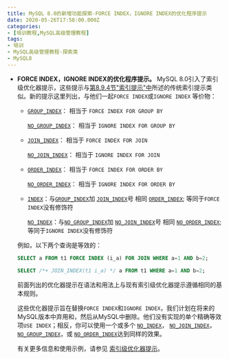 ```yaml
---
title: MySQL 8.0的新增功能探索-FORCE INDEX，IGNORE INDEX的优化程序提示
date: 2020-05-26T17:58:00.000Z
categories:
- [培训教程,MySQL高级管理教程]
tags:
- 培训
- MySQL高级管理教程-探索类
- MySQL8
---
```


- **FORCE INDEX，IGNORE INDEX的优化程序提示。** MySQL 8.0引入了索引级优化器提示，这些提示与[第8.9.4节"索引提示"中](https://dev.mysql.com/doc/refman/8.0/en/index-hints.html)所述的传统索引提示类似。新的提示这里列出，与他们一起`FORCE INDEX`或`IGNORE INDEX` 等价物：

  - [`GROUP_INDEX`](https://dev.mysql.com/doc/refman/8.0/en/optimizer-hints.html#optimizer-hints-index-level)： 相当于 `FORCE INDEX FOR GROUP BY`

    [`NO_GROUP_INDEX`](https://dev.mysql.com/doc/refman/8.0/en/optimizer-hints.html#optimizer-hints-index-level)： 相当于 `IGNORE INDEX FOR GROUP BY`

  - [`JOIN_INDEX`](https://dev.mysql.com/doc/refman/8.0/en/optimizer-hints.html#optimizer-hints-index-level)： 相当于 `FORCE INDEX FOR JOIN`

    [`NO_JOIN_INDEX`](https://dev.mysql.com/doc/refman/8.0/en/optimizer-hints.html#optimizer-hints-index-level)： 相当于 `IGNORE INDEX FOR JOIN`

  - [`ORDER_INDEX`](https://dev.mysql.com/doc/refman/8.0/en/optimizer-hints.html#optimizer-hints-index-level)： 相当于 `FORCE INDEX FOR ORDER BY`

    [`NO_ORDER_INDEX`](https://dev.mysql.com/doc/refman/8.0/en/optimizer-hints.html#optimizer-hints-index-level)： 相当于 `IGNORE INDEX FOR ORDER BY`

  - [`INDEX`](https://dev.mysql.com/doc/refman/8.0/en/optimizer-hints.html#optimizer-hints-index-level)：与[`GROUP_INDEX`](https://dev.mysql.com/doc/refman/8.0/en/optimizer-hints.html#optimizer-hints-index-level)加 [`JOIN_INDEX`](https://dev.mysql.com/doc/refman/8.0/en/optimizer-hints.html#optimizer-hints-index-level)号 相同 [`ORDER_INDEX`](https://dev.mysql.com/doc/refman/8.0/en/optimizer-hints.html#optimizer-hints-index-level); 等同于`FORCE INDEX`没有修饰符

    [`NO_INDEX`](https://dev.mysql.com/doc/refman/8.0/en/optimizer-hints.html#optimizer-hints-index-level)：与[`NO_GROUP_INDEX`](https://dev.mysql.com/doc/refman/8.0/en/optimizer-hints.html#optimizer-hints-index-level)加 [`NO_JOIN_INDEX`](https://dev.mysql.com/doc/refman/8.0/en/optimizer-hints.html#optimizer-hints-index-level)号 相同 [`NO_ORDER_INDEX`](https://dev.mysql.com/doc/refman/8.0/en/optimizer-hints.html#optimizer-hints-index-level); 等同于`IGNORE INDEX`没有修饰符

  例如，以下两个查询是等效的：

  ```sql
  SELECT a FROM t1 FORCE INDEX (i_a) FOR JOIN WHERE a=1 AND b=2;

  SELECT /*+ JOIN_INDEX(t1 i_a) */ a FROM t1 WHERE a=1 AND b=2;
  ```

  前面列出的优化器提示在语法和用法上与现有索引级优化器提示遵循相同的基本规则。

  这些优化器提示旨在替换`FORCE INDEX`和`IGNORE INDEX`，我们计划在将来的MySQL版本中弃用和，然后从MySQL中删除。他们没有实现的单个精确等效项`USE INDEX`；相反，你可以使用一个或多个 [`NO_INDEX`](https://dev.mysql.com/doc/refman/8.0/en/optimizer-hints.html#optimizer-hints-index-level)， [`NO_JOIN_INDEX`](https://dev.mysql.com/doc/refman/8.0/en/optimizer-hints.html#optimizer-hints-index-level)， [`NO_GROUP_INDEX`](https://dev.mysql.com/doc/refman/8.0/en/optimizer-hints.html#optimizer-hints-index-level)，或 [`NO_ORDER_INDEX`](https://dev.mysql.com/doc/refman/8.0/en/optimizer-hints.html#optimizer-hints-index-level)达到同样的效果。

  有关更多信息和使用示例，请参见 [索引级优化器提示](https://dev.mysql.com/doc/refman/8.0/en/optimizer-hints.html#optimizer-hints-index-level)。

